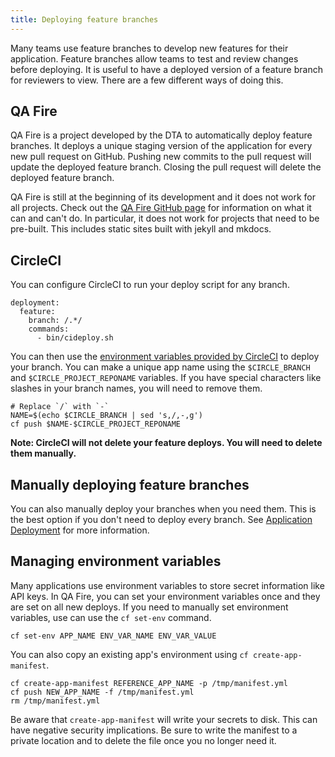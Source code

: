 ```yaml
---
title: Deploying feature branches
---
```

Many teams use feature branches to develop new features for their application.
Feature branches allow teams to test and review changes before deploying. It is useful to have a deployed version of a feature branch for reviewers to view. There are a few different ways of doing this.

## QA Fire

QA Fire is a project developed by the DTA to automatically deploy feature branches.
It deploys a unique staging version of the application for every new pull request on GitHub. Pushing new commits to the pull request will update the deployed feature branch. Closing the pull request will delete the deployed feature branch.

QA Fire is still at the beginning of its development and it does not work for all projects.
Check out the [QA Fire GitHub page](https://github.com/ausdto/qa-fire) for information on what
it can and can't do. In particular, it does not work for projects that need to be pre-built.
This includes static sites built with jekyll and mkdocs.

## CircleCI

You can configure CircleCI to run your deploy script for any branch.

```
deployment:
  feature:
    branch: /.*/
    commands:
      - bin/cideploy.sh
```

You can then use the [environment variables provided by CircleCI](https://circleci.com/docs/environment-variables/)
to deploy your branch. You can make a unique app name using the `$CIRCLE_BRANCH` and `$CIRCLE_PROJECT_REPONAME` variables.
If you have special characters like slashes in your branch names, you will need to remove them.

```
# Replace `/` with `-`
NAME=$(echo $CIRCLE_BRANCH | sed 's,/,-,g')
cf push $NAME-$CIRCLE_PROJECT_REPONAME
```

**Note: CircleCI will not delete your feature deploys. You will need to delete them manually.**

## Manually deploying feature branches

You can also manually deploy your branches when you need them. This is the
best option if you don't need to deploy every branch. See
[Application Deployment](/deployment_configuration/application_deployment.md) for more information.

## Managing environment variables

Many applications use environment variables to store secret information like API keys.
In QA Fire, you can set your environment variables once and they are set on all new deploys.
If you need to manually set environment variables, use can use the `cf set-env` command.

```
cf set-env APP_NAME ENV_VAR_NAME ENV_VAR_VALUE
```

You can also copy an existing app's environment using `cf create-app-manifest`.

```
cf create-app-manifest REFERENCE_APP_NAME -p /tmp/manifest.yml
cf push NEW_APP_NAME -f /tmp/manifest.yml
rm /tmp/manifest.yml
```

Be aware that `create-app-manifest` will write your secrets to disk.
This can have negative security implications.
Be sure to write the manifest to a private location and to delete the file once you no longer need it.

